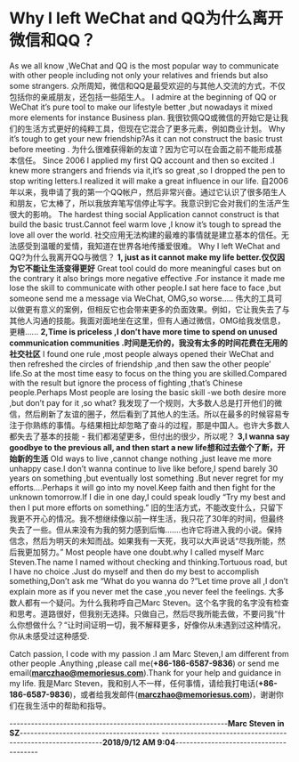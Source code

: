 # Why I left WeChat and QQ为什么离开微信和QQ？
As we all know ,WeChat and QQ is the most popular way to communicate with other people including not only your relatives and friends but also some strangers.
众所周知，微信和QQ是最受欢迎的与其他人交流的方式，不仅包括你的亲戚朋友，还包括一些陌生人。
I admire at the beginning of QQ or WeChat it’s pure tool to make our lifestyle better ,but nowadays it mixed more elements for instance Business plan.
我很钦佩QQ或微信的开始它是让我们的生活方式更好的纯粹工具，但现在它混合了更多元素，例如商业计划。
Why it’s tough to get your new friendship?As it can not construct the basic trust before meeting .
为什么很难获得新的友谊？因为它可以在会面之前不能形成基本信任。
Since 2006 I applied my first QQ account and then so excited .I knew more strangers and friends via it,it’s so great ,so I dropped the pen to stop writing letters.I realized it will make a great influence in our life.
自2006年以来，我申请了我的第一个QQ帐户，然后非常兴奋。通过它认识了很多陌生人和朋友，它太棒了，所以我放弃笔写信停止写字。我意识到它会对我们的生活产生很大的影响。
The hardest thing social Application cannot construct is that build the basic trust.Cannot feel warm love ,I know it’s tough to spread the love all over the world.
社交应用无法构建的最难的事情就是建立基本的信任。无法感受到温暖的爱情，我知道在世界各地传播爱很难。
Why I left WeChat and QQ?为什么我离开QQ与微信？
**1, just as it cannot make my life better.仅仅因为它不能让生活变得更好**
Great tool could do more meaningful cases but on the contrary it also brings more negative effective .For instance it made me lose the skill to communicate with other people.I sat here face to face ,but someone send me a message via WeChat, OMG,so worse…..
伟大的工具可以做更有意义的案例，但相反它也会带来更多的负面效果。例如，它让我失去了与其他人沟通的技能。我面对面地坐在这里，但有人通过微信，OMG给我发信息，更糟......
**2,Time is priceless ,I don’t have more time to spend on unused communication communities .时间是无价的，我没有太多的时间花费在无用的社交社区**
I found one rule ,most people always opened their WeChat and then refreshed the circles of friendship ,and then saw the other people’ life.So at the most time easy to focus on the thing you are skilled.Compared with the result but ignore the process of fighting ,that’s Chinese people.Perhaps Most people are losing the basic skill -we both desire more ,but don’t pay for it ,so what?
我发现了一个规则，大多数人总是打开他们的微信，然后刷新了友谊的圈子，然后看到了其他人的生活。所以在最多的时候容易专注于你熟练的事情。与结果相比却忽略了奋斗的过程，那是中国人。也许大多数人都失去了基本的技能 - 我们都渴望更多，但付出的很少，所以呢？
**3,I wanna say goodbye to the previous all, and then start a new life想和过去做个了断，开始新的生活**
Old ways to live ,cannot change nothing ,just leave me more unhappy case.I don’t wanna continue to live like before,I spend barely 30 years on something ,but eventually lost something .But never regret for my efforts….Perhaps it will go into my novel.Keep faith and then fight for the unknown tomorrow.If I die in one day,I could speak loudly “Try my best and then I put more efforts on something.”
旧的生活方式，不能改变什么，只留下我更不开心的情况。我不想继续像以前一样生活，我只花了30年的时间，但最终失去了一些。但从来没有为我的努力感到后悔.......也许它将进入我的小说。保持信念，然后为明天的未知而战。如果我有一天死，我可以大声说话“尽我所能，然后我更加努力。”
Most people have one doubt.why I called myself Marc Steven.The name I named without checking and thinking.Tortuous road, but I have no choice .Just do myself and then do my best to accomplish something,Don’t ask me “What do you wanna do ?”Let time prove all ,I don’t explain more as if you never met the case ,you never feel the feelings.
大多数人都有一个疑问。为什么我称呼自己Marc Steven。这个名字我的名字没有检查和思考。道路很好，但我别无选择。只做自己，然后尽我所能去做，不要问我“什么你想做什么？“让时间证明一切，我不解释更多，好像你从未遇到过这种情况，你从未感受过这种感受.


Catch passion, I code with my passion .I am Marc Steven,I am different from other people .Anything ,please call me(**+86-186-6587-9836**) or send me email(**marczhao@memoriesus.com**).Thank for your help and guidance in my life.
我是Marc Steven，我和别人不一样，任何事情，请给我打电话(**+86-186-6587-9836**)，或者给我发邮件(**marczhao@memoriesus.com**)，谢谢你们在我生活中的帮助和指导。



  -------------------------------------------------------------**Marc Steven in SZ**---------------------------------------
  -------------------------------------------------------------**2018/9/12 AM 9:04**---------------------------------------


